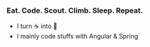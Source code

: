 ### Eat. Code. Scout. Climb. Sleep. Repeat.

- I turn ☕ into 📝
- I mainly code stuffs with Angular & Spring
